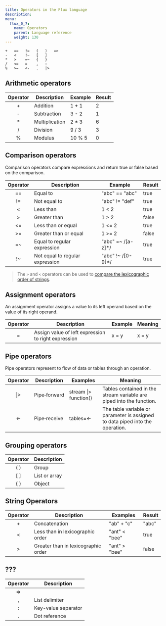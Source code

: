 ```yaml
---
title: Operators in the Flux language
description:
menu:
  flux_0_7:
    name: Operators
    parent: Language reference
    weight: 130
---
```


```
+   ==   !=   (   )   =>
-   <    !~   [   ]
*   >    =~   {   }
/   <=   =    ,   :
%   >=   <-   .   |>
```


## Arithmetic operators

| Operator | Description    | Example | Result |
|:--------:| -----------    | ------- | ------ |
| +        | Addition       | 1 + 1   | 2      |
| -        | Subtraction    | 3 - 2   | 1      |
| *        | Multiplication | 2 * 3   | 6      |
| /        | Division       | 9 / 3   | 3      |
| %        | Modulus        | 10 % 5  | 0      |

## Comparison operators
Comparison operators compare expressions and return true or false based on the comparison.

| Operator | Description                     | Example           | Result |
|:--------:| -----------                     | -------           | ------ |
| ==       | Equal to                        | "abc" == "abc"    | true   |
| !=       | Not equal to                    | "abc" != "def"    | true   |
| <        | Less than                       | 1 < 2             | true   |
| >        | Greater than                    | 1 > 2             | false  |
| <=       | Less than or equal              | 1 <= 2            | true   |
| >=       | Greater than or equal           | 1 >= 2            | false  |
| =~       | Equal to regular expression     | "abc" =~ /[a-z]*/ | true   |
| !~       | Not equal to regular expression | "abc" !~ /[0-9]*/ | true   |


> The `>` and `<` operators can be used to [compare the lexicographic order of strings](#string-operators).

## Assignment operators
An assignment operator assigns a value to its left operand based on the value of its right operand.

| Operator | Description                                         | Example | Meaning |
|:--------:| -----------                                         | ------- | ------- |
| =        | Assign value of left expression to right expression | x = y   | x = y   |


## Pipe operators
Pipe operators represent to flow of data or tables through an operation.

| Operator | Description        | Examples                  | Meaning                                                                       |
|:--------:| -----------        | --------                  | -------                                                                       |
| &#124;>  | Pipe&#8209;forward | stream &#124;> function() | Tables contained in the stream variable are piped into the function.          |
| <-       | Pipe&#8209;receive | tables=<-                 | The table variable or parameter is assigned to data piped into the operation. |


## Grouping operators

| Operator | Description   |
|:--------:| -----------   |
| ( )      | Group         |
| [ ]      | List or array |
| { }      | Object        |


## String Operators

| Operator | Description                         | Examples      | Result |
|:--------:| -----------                         | --------      | ------ |
| +        | Concatenation                       | "ab" + "c"    | "abc"  |
| <        | Less than in lexicographic order    | "ant" < "bee" | true   |
| >        | Greater than in lexicographic order | "ant" > "bee" | false  |


## ???
| Operator | Description         |
|:--------:| -----------         |
| =>       |                     |
| ,        | List delimiter      |
| :        | Key-value separator |
| .        | Dot reference       |
